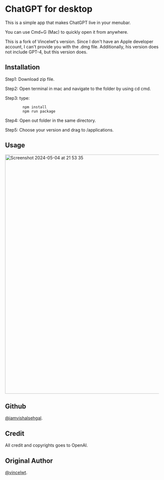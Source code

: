 # ChatGPT for desktop

This is a simple app that makes ChatGPT live in your menubar.

You can use Cmd+G (Mac) to quickly open it from anywhere.

This is a fork of Vincelwt's version. Since I don't have an Apple developer account, I can't provide you with the .dmg file. 
Additionally, his version does not include GPT-4, but this version does.

## Installation

Step1: Download zip file.

Step2: Open terminal in mac and navigate to the folder by using cd cmd.

Step3: type: 

            npm install
            npm run package

            
Step4: Open out folder in the same directory.

Step5: Choose your version and drag to /applications.

## Usage

<img width="782" alt="Screenshot 2024-05-04 at 21 53 35" src="https://github.com/iamvishalsehgal/chatgpt-mac/assets/40015610/de144a95-c556-4e9d-b215-2d7195fe5a0e">


## Github
[@iamvishalsehgal](https://github.com/iamvishalsehgal).

## Credit

All credit and copyrights goes to OpenAI.



## Original Author
[@vincelwt](https://twitter.com/vincelwt).
